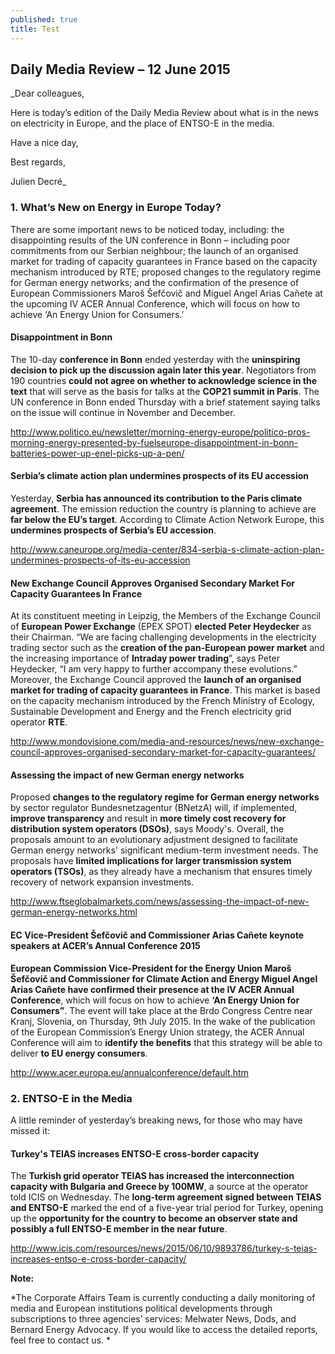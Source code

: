 ```yaml
---
published: true
title: Test
---
```




## Daily Media Review – 12 June 2015
_Dear colleagues, 

Here is today’s edition of the Daily Media Review about what is in the news on electricity in Europe, and the place of ENTSO-E in the media.

Have a nice day,

Best regards,

Julien Decré_

### 1.	What’s New on Energy in Europe Today?
There are some important news to be noticed today, including: the disappointing results of the UN conference in Bonn – including poor commitments from our Serbian neighbour; the launch of an organised market for trading of capacity guarantees in France based on the capacity mechanism introduced by RTE; proposed changes to the regulatory regime for German energy networks; and the confirmation of the presence of European Commissioners Maroš Šefčovič and  Miguel Angel Arias Cañete at the upcoming IV ACER Annual Conference, which will focus on how to achieve ‘An Energy Union for Consumers.’

#### **Disappointment in Bonn**
The 10-day **conference in Bonn** ended yesterday with the **uninspiring decision to pick up the discussion again later this year**. Negotiators from 190 countries **could not agree on whether to acknowledge science in the text** that will serve as the basis for talks at the **COP21 summit in Paris**. The UN conference in Bonn ended Thursday with a brief statement saying talks on the issue will continue in November and December.

http://www.politico.eu/newsletter/morning-energy-europe/politico-pros-morning-energy-presented-by-fuelseurope-disappointment-in-bonn-batteries-power-up-enel-picks-up-a-pen/

#### **Serbia’s climate action plan undermines prospects of its EU accession**
Yesterday, **Serbia has announced its contribution to the Paris climate agreement**. The emission reduction the country is planning to achieve are **far below the EU’s target**. According to Climate Action Network Europe, this **undermines prospects of Serbia’s EU accession**.

http://www.caneurope.org/media-center/834-serbia-s-climate-action-plan-undermines-prospects-of-its-eu-accession

#### **New Exchange Council Approves Organised Secondary Market For Capacity Guarantees In France**
At its constituent meeting in Leipzig, the Members of the Exchange Council of **European Power Exchange** (EPEX SPOT) **elected Peter Heydecker** as their Chairman. “We are facing challenging developments in the electricity trading sector such as the **creation of the pan-European power market** and the increasing importance of **Intraday power trading**”, says Peter Heydecker, “I am very happy to further accompany these evolutions.” Moreover, the Exchange Council approved the **launch of an organised market for trading of capacity guarantees in France**. This market is based on the capacity mechanism introduced by the French Ministry of Ecology, Sustainable Development and Energy and the French electricity grid operator **RTE**. 

http://www.mondovisione.com/media-and-resources/news/new-exchange-council-approves-organised-secondary-market-for-capacity-guarantees/

#### **Assessing the impact of new German energy networks**
Proposed **changes to the regulatory regime for German energy networks** by sector regulator Bundesnetzagentur (BNetzA) will, if implemented, **improve transparency** and result in **more timely cost recovery for distribution system operators (DSOs)**, says Moody's. Overall, the proposals amount to an evolutionary adjustment designed to facilitate German energy networks' significant medium-term investment needs. The proposals have **limited implications for larger transmission system operators (TSOs)**, as they already have a mechanism that ensures timely recovery of network expansion investments. 

http://www.ftseglobalmarkets.com/news/assessing-the-impact-of-new-german-energy-networks.html

#### **EC Vice-President Šefčovič and Commissioner Arias Cañete keynote speakers at ACER’s Annual Conference 2015**
**European Commission Vice-President for the Energy Union Maroš Šefčovič and Commissioner for Climate Action and Energy Miguel Angel Arias Cañete have confirmed their presence at the IV ACER Annual Conference**, which will focus on how to achieve **‘An Energy Union for Consumers”**. The event will take place at the Brdo Congress Centre near Kranj, Slovenia, on Thursday, 9th July 2015. In the wake of the publication of the European Commission’s Energy Union strategy, the ACER Annual Conference will aim to **identify the benefits** that this strategy will be able to deliver **to EU energy consumers**.

http://www.acer.europa.eu/annualconference/default.htm

### **2.	ENTSO-E in the Media**

A little reminder of yesterday’s breaking news, for those who may have missed it:

#### **Turkey's TEIAS increases ENTSO-E cross-border capacity**
The **Turkish grid operator TEIAS has increased the interconnection capacity with Bulgaria and Greece by 100MW**, a source at the operator told ICIS on Wednesday. The **long-term agreement signed between TEIAS and ENTSO-E** marked the end of a five-year trial period for Turkey, opening up the **opportunity for the country to become an observer state and possibly a full ENTSO-E member in the near future**.

http://www.icis.com/resources/news/2015/06/10/9893786/turkey-s-teias-increases-entso-e-cross-border-capacity/

**Note:** 

*The Corporate Affairs Team is currently conducting a daily monitoring of media and European institutions political developments through subscriptions to three agencies’ services: Melwater News, Dods, and Bernard Energy Advocacy. If you would like to access the detailed reports, feel free to contact us. *
